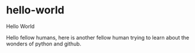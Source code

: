 # hello-world
Hello World

Hello fellow humans, here is another fellow human trying to learn about the wonders of python and github.
